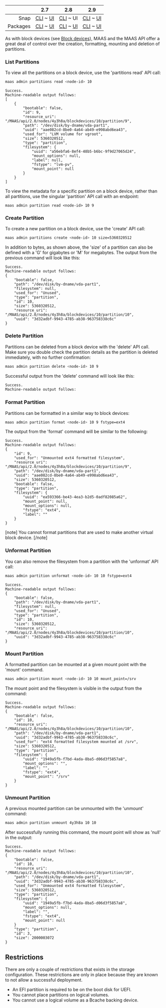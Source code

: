 <!-- deb-2-7-cli
||2.7|2.8|2.9|
|-----:|:-----:|:-----:|:-----:|
|Snap|[CLI](/t/partitions-snap-2-7-cli/2982) ~ [UI](/t/partitions-snap-2-7-ui/2983)|[CLI](/t/partitions-snap-2-8-cli/2984) ~ [UI](/t/partitions-snap-2-8-ui/2985)|[CLI](/t/partitions-snap-2-9-cli/2986) ~ [UI](/t/partitions-snap-2-9-ui/2987)|
|Packages|CLI ~ [UI](/t/partitions-deb-2-7-ui/2989)|[CLI](/t/partitions-deb-2-8-cli/2990) ~ [UI](/t/partitions-deb-2-8-ui/2991)|[CLI](/t/partitions-deb-2-9-cli/2992) ~ [UI](/t/partitions-deb-2-9-ui/2993)|
 deb-2-7-cli -->

<!-- deb-2-7-ui
||2.7|2.8|2.9|
|-----:|:-----:|:-----:|:-----:|
|Snap|[CLI](/t/partitions-snap-2-7-cli/2982) ~ [UI](/t/partitions-snap-2-7-ui/2983)|[CLI](/t/partitions-snap-2-8-cli/2984) ~ [UI](/t/partitions-snap-2-8-ui/2985)|[CLI](/t/partitions-snap-2-9-cli/2986) ~ [UI](/t/partitions-snap-2-9-ui/2987)|
|Packages|[CLI](/t/partitions-deb-2-7-cli/2988) ~ UI|[CLI](/t/partitions-deb-2-8-cli/2990) ~ [UI](/t/partitions-deb-2-8-ui/2991)|[CLI](/t/partitions-deb-2-9-cli/2992) ~ [UI](/t/partitions-deb-2-9-ui/2993)|
 deb-2-7-ui -->

<!-- deb-2-8-cli
||2.7|2.8|2.9|
|-----:|:-----:|:-----:|:-----:|
|Snap|[CLI](/t/partitions-snap-2-7-cli/2982) ~ [UI](/t/partitions-snap-2-7-ui/2983)|[CLI](/t/partitions-snap-2-8-cli/2984) ~ [UI](/t/partitions-snap-2-8-ui/2985)|[CLI](/t/partitions-snap-2-9-cli/2986) ~ [UI](/t/partitions-snap-2-9-ui/2987)|
|Packages|[CLI](/t/partitions-deb-2-7-cli/2988) ~ [UI](/t/partitions-deb-2-7-ui/2989)|CLI ~ [UI](/t/partitions-deb-2-8-ui/2991)|[CLI](/t/partitions-deb-2-9-cli/2992) ~ [UI](/t/partitions-deb-2-9-ui/2993)|
 deb-2-8-cli -->

<!-- deb-2-8-ui
||2.7|2.8|2.9|
|-----:|:-----:|:-----:|:-----:|
|Snap|[CLI](/t/partitions-snap-2-7-cli/2982) ~ [UI](/t/partitions-snap-2-7-ui/2983)|[CLI](/t/partitions-snap-2-8-cli/2984) ~ [UI](/t/partitions-snap-2-8-ui/2985)|[CLI](/t/partitions-snap-2-9-cli/2986) ~ [UI](/t/partitions-snap-2-9-ui/2987)|
|Packages|[CLI](/t/partitions-deb-2-7-cli/2988) ~ [UI](/t/partitions-deb-2-7-ui/2989)|[CLI](/t/partitions-deb-2-8-cli/2990) ~ UI|[CLI](/t/partitions-deb-2-9-cli/2992) ~ [UI](/t/partitions-deb-2-9-ui/2993)|
 deb-2-8-ui -->

<!-- deb-2-9-cli
||2.7|2.8|2.9|
|-----:|:-----:|:-----:|:-----:|
|Snap|[CLI](/t/partitions-snap-2-7-cli/2982) ~ [UI](/t/partitions-snap-2-7-ui/2983)|[CLI](/t/partitions-snap-2-8-cli/2984) ~ [UI](/t/partitions-snap-2-8-ui/2985)|[CLI](/t/partitions-snap-2-9-cli/2986) ~ [UI](/t/partitions-snap-2-9-ui/2987)|
|Packages|[CLI](/t/partitions-deb-2-7-cli/2988) ~ [UI](/t/partitions-deb-2-7-ui/2989)|[CLI](/t/partitions-deb-2-8-cli/2990) ~ [UI](/t/partitions-deb-2-8-ui/2991)|CLI ~ [UI](/t/partitions-deb-2-9-ui/2993)|
 deb-2-9-cli -->

<!-- deb-2-9-ui
||2.7|2.8|2.9|
|-----:|:-----:|:-----:|:-----:|
|Snap|[CLI](/t/partitions-snap-2-7-cli/2982) ~ [UI](/t/partitions-snap-2-7-ui/2983)|[CLI](/t/partitions-snap-2-8-cli/2984) ~ [UI](/t/partitions-snap-2-8-ui/2985)|[CLI](/t/partitions-snap-2-9-cli/2986) ~ [UI](/t/partitions-snap-2-9-ui/2987)|
|Packages|[CLI](/t/partitions-deb-2-7-cli/2988) ~ [UI](/t/partitions-deb-2-7-ui/2989)|[CLI](/t/partitions-deb-2-8-cli/2990) ~ [UI](/t/partitions-deb-2-8-ui/2991)|[CLI](/t/partitions-deb-2-9-cli/2992) ~ UI|
 deb-2-9-ui -->

<!-- snap-2-7-cli
||2.7|2.8|2.9|
|-----:|:-----:|:-----:|:-----:|
|Snap|CLI ~ [UI](/t/partitions-snap-2-7-ui/2983)|[CLI](/t/partitions-snap-2-8-cli/2984) ~ [UI](/t/partitions-snap-2-8-ui/2985)|[CLI](/t/partitions-snap-2-9-cli/2986) ~ [UI](/t/partitions-snap-2-9-ui/2987)|
|Packages|[CLI](/t/partitions-deb-2-7-cli/2988) ~ [UI](/t/partitions-deb-2-7-ui/2989)|[CLI](/t/partitions-deb-2-8-cli/2990) ~ [UI](/t/partitions-deb-2-8-ui/2991)|[CLI](/t/partitions-deb-2-9-cli/2992) ~ [UI](/t/partitions-deb-2-9-ui/2993)|
 snap-2-7-cli -->

<!-- snap-2-7-ui
||2.7|2.8|2.9|
|-----:|:-----:|:-----:|:-----:|
|Snap|[CLI](/t/partitions-snap-2-7-cli/2982) ~ UI|[CLI](/t/partitions-snap-2-8-cli/2984) ~ [UI](/t/partitions-snap-2-8-ui/2985)|[CLI](/t/partitions-snap-2-9-cli/2986) ~ [UI](/t/partitions-snap-2-9-ui/2987)|
|Packages|[CLI](/t/partitions-deb-2-7-cli/2988) ~ [UI](/t/partitions-deb-2-7-ui/2989)|[CLI](/t/partitions-deb-2-8-cli/2990) ~ [UI](/t/partitions-deb-2-8-ui/2991)|[CLI](/t/partitions-deb-2-9-cli/2992) ~ [UI](/t/partitions-deb-2-9-ui/2993)|
 snap-2-7-ui -->

<!-- snap-2-8-cli
||2.7|2.8|2.9|
|-----:|:-----:|:-----:|:-----:|
|Snap|[CLI](/t/partitions-snap-2-7-cli/2982) ~ [UI](/t/partitions-snap-2-7-ui/2983)|CLI ~ [UI](/t/partitions-snap-2-8-ui/2985)|[CLI](/t/partitions-snap-2-9-cli/2986) ~ [UI](/t/partitions-snap-2-9-ui/2987)|
|Packages|[CLI](/t/partitions-deb-2-7-cli/2988) ~ [UI](/t/partitions-deb-2-7-ui/2989)|[CLI](/t/partitions-deb-2-8-cli/2990) ~ [UI](/t/partitions-deb-2-8-ui/2991)|[CLI](/t/partitions-deb-2-9-cli/2992) ~ [UI](/t/partitions-deb-2-9-ui/2993)|
 snap-2-8-cli -->

||2.7|2.8|2.9|
|-----:|:-----:|:-----:|:-----:|
|Snap|[CLI](/t/partitions-snap-2-7-cli/2982) ~ [UI](/t/partitions-snap-2-7-ui/2983)|[CLI](/t/partitions-snap-2-8-cli/2984) ~ UI|[CLI](/t/partitions-snap-2-9-cli/2986) ~ [UI](/t/partitions-snap-2-9-ui/2987)|
|Packages|[CLI](/t/partitions-deb-2-7-cli/2988) ~ [UI](/t/partitions-deb-2-7-ui/2989)|[CLI](/t/partitions-deb-2-8-cli/2990) ~ [UI](/t/partitions-deb-2-8-ui/2991)|[CLI](/t/partitions-deb-2-9-cli/2992) ~ [UI](/t/partitions-deb-2-9-ui/2993)|

<!-- snap-2-9-cli
||2.7|2.8|2.9|
|-----:|:-----:|:-----:|:-----:|
|Snap|[CLI](/t/partitions-snap-2-7-cli/2982) ~ [UI](/t/partitions-snap-2-7-ui/2983)|[CLI](/t/partitions-snap-2-8-cli/2984) ~ [UI](/t/partitions-snap-2-8-ui/2985)|CLI ~ [UI](/t/partitions-snap-2-9-ui/2987)|
|Packages|[CLI](/t/partitions-deb-2-7-cli/2988) ~ [UI](/t/partitions-deb-2-7-ui/2989)|[CLI](/t/partitions-deb-2-8-cli/2990) ~ [UI](/t/partitions-deb-2-8-ui/2991)|[CLI](/t/partitions-deb-2-9-cli/2992) ~ [UI](/t/partitions-deb-2-9-ui/2993)|
 snap-2-9-cli -->

<!-- snap-2-9-ui
||2.7|2.8|2.9|
|-----:|:-----:|:-----:|:-----:|
|Snap|[CLI](/t/partitions-snap-2-7-cli/2982) ~ [UI](/t/partitions-snap-2-7-ui/2983)|[CLI](/t/partitions-snap-2-8-cli/2984) ~ [UI](/t/partitions-snap-2-8-ui/2985)|[CLI](/t/partitions-snap-2-9-cli/2986) ~ UI|
|Packages|[CLI](/t/partitions-deb-2-7-cli/2988) ~ [UI](/t/partitions-deb-2-7-ui/2989)|[CLI](/t/partitions-deb-2-8-cli/2990) ~ [UI](/t/partitions-deb-2-8-ui/2991)|[CLI](/t/partitions-deb-2-9-cli/2992) ~ [UI](/t/partitions-deb-2-9-ui/2993)|
 snap-2-9-ui -->

As with block devices (see [Block devices](/t/block-devices/749)), MAAS and the MAAS API offer a great deal of control over the creation, formatting, mounting and deletion of partitions.

<h3 id="heading--list-partitions">List Partitions</h3>

To view all the partitions on a block device, use the 'partitions read' API call:

``` bash
maas admin partitions read <node-id> 10
```

``` nohighlight
Success.
Machine-readable output follows:
[
    {
        "bootable": false,
        "id": 9,
        "resource_uri":
"/MAAS/api/2.0/nodes/4y3h8a/blockdevices/10/partition/9",
        "path": "/dev/disk/by-dname/vda-part1",
        "uuid": "aae082cd-8be0-4a64-ab49-e998abd6ea43",
        "used_for": "LVM volume for vgroot",
        "size": 5360320512,
        "type": "partition",
        "filesystem": {
            "uuid": "a56ebfa6-8ef4-48b5-b6bc-9f9d27065d24",
            "mount_options": null,
            "label": null,
            "fstype": "lvm-pv",
            "mount_point": null
        }
    }
]
```

To view the metadata for a specific partition on a block device, rather than all partitions, use the singular 'partition' API call with an endpoint:

``` basg
maas admin partition read <node-id> 10 9
```

<h3 id="heading--create-partition">Create Partition</h3>

To create a new partition on a block device, use the 'create' API call:

``` bash
maas admin partitions create <node-id> 10 size=5360320512
```

In addition to bytes, as shown above, the 'size' of a partition can also be defined with a 'G' for gigabytes or 'M' for megabytes. The output from the previous command will look like this:

``` nohighlight
Success.
Machine-readable output follows:
{
    "bootable": false,
    "path": "/dev/disk/by-dname/vda-part1",
    "filesystem": null,
    "used_for": "Unused",
    "type": "partition",
    "id": 10,
    "size": 5360320512,
    "resource_uri": "/MAAS/api/2.0/nodes/4y3h8a/blockdevices/10/partition/10",
    "uuid": "3d32adbf-9943-4785-ab38-963758338c6c"
}
```

<h3 id="heading--delete-partition">Delete Partition</h3>

Partitions can be deleted from a block device with the 'delete' API call. Make sure you double check the partition details as the partition is deleted immediately, with no further confirmation:

``` bash
maas admin partition delete <node-id> 10 9
```

Successful output from the 'delete' command will look like this:

``` bash
Success.
Machine-readable output follows:
```

<h3 id="heading--format-partition">Format Partition</h3>

Partitions can be formatted in a similar way to block devices:

``` bash
maas admin partition format <node-id> 10 9 fstype=ext4
```

The output from the 'format' command will be similar to the following:

``` nohighlight
Success.
Machine-readable output follows:
{
    "id": 9,
    "used_for": "Unmounted ext4 formatted filesystem",
    "resource_uri": "/MAAS/api/2.0/nodes/4y3h8a/blockdevices/10/partition/9",
    "path": "/dev/disk/by-dname/vda-part1",
    "uuid": "aae082cd-8be0-4a64-ab49-e998abd6ea43",
    "size": 5360320512,
    "bootable": false,
    "type": "partition",
    "filesystem": {
        "uuid": "ea593366-be43-4ea3-b2d5-0adf82085a62",
        "mount_point": null,
        "mount_options": null,
        "fstype": "ext4",
        "label": ""
    }
}
```

[note]
You cannot format partitions that are used to make another virtual block device.
[/note]

<h3 id="heading--unformat-partition">Unformat Partition</h3>

You can also remove the filesystem from a partition with the 'unformat' API call:

``` bash
maas admin partition unformat <node-id> 10 10 fstype=ext4
```

``` nohighlight
Success.
Machine-readable output follows:
{
    "bootable": false,
    "path": "/dev/disk/by-dname/vda-part1",
    "filesystem": null,
    "used_for": "Unused",
    "type": "partition",
    "id": 10,
    "size": 5360320512,
    "resource_uri": "/MAAS/api/2.0/nodes/4y3h8a/blockdevices/10/partition/10",
    "uuid": "3d32adbf-9943-4785-ab38-963758338c6c"
}
```

<h3 id="heading--mount-partition">Mount Partition</h3>

A formatted partition can be mounted at a given mount point with the 'mount' command.

``` bash
maas admin partition mount <node-id> 10 10 mount_point=/srv
```

The mount point and the filesystem is visible in the output from the command:

``` nohighlight
Success.
Machine-readable output follows:
{
    "bootable": false,
    "id": 10,
    "resource_uri": "/MAAS/api/2.0/nodes/4y3h8a/blockdevices/10/partition/10",
    "path": "/dev/disk/by-dname/vda-part1",
    "uuid": "3d32adbf-9943-4785-ab38-963758338c6c",
    "used_for": "ext4 formatted filesystem mounted at /srv",
    "size": 5360320512,
    "type": "partition",
    "filesystem": {
        "uuid": "1949a5fb-f7bd-4ada-8ba5-d06d3f5857a8",
        "mount_options": "",
        "label": "",
        "fstype": "ext4",
        "mount_point": "/srv"
    }
}
```

<h3 id="heading--unmount-partition">Unmount Partition</h3>

A previous mounted partition can be unmounted with the 'unmount' command:

``` bash
maas admin partition unmount 4y3h8a 10 10
```

After successfully running this command, the mount point will show as 'null' in the output:

``` nohighlight
Success.
Machine-readable output follows:
{
    "bootable": false,
    "id": 10,
    "resource_uri": "/MAAS/api/2.0/nodes/4y3h8a/blockdevices/10/partition/10",
    "path": "/dev/disk/by-dname/vda-part1",
    "uuid": "3d32adbf-9943-4785-ab38-963758338c6c",
    "used_for": "Unmounted ext4 formatted filesystem",
    "size": 5360320512,
    "type": "partition",
    "filesystem": {
        "uuid": "1949a5fb-f7bd-4ada-8ba5-d06d3f5857a8",
        "mount_options": null,
        "label": "",
        "fstype": "ext4",
        "mount_point": null
    }
    "type": "partition",
    "id": 3,
    "size": 2000003072
}
```

<h2 id="heading--restrictions">Restrictions</h2>

There are only a couple of restrictions that exists in the storage configuration. These restrictions are only in place because they are known to not allow a successful deployment.

-   An EFI partition is required to be on the boot disk for UEFI.
-   You cannot place partitions on logical volumes.
-   You cannot use a logical volume as a Bcache backing device.

<!-- LINKS -->